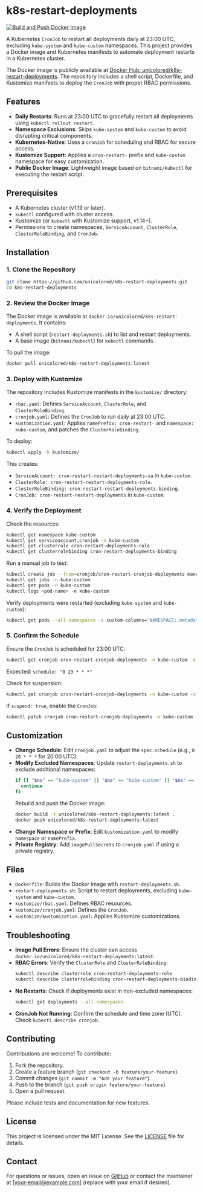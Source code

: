 # k8s-restart-deployments

[![Build and Push Docker Image](https://github.com/unicolored/k8s-restart-deployments/actions/workflows/build-push.yaml/badge.svg)](https://github.com/unicolored/k8s-restart-deployments/actions/workflows/build-push.yaml)

A Kubernetes `CronJob` to restart all deployments daily at 23:00 UTC, excluding `kube-system` and `kube-custom` namespaces. This project provides a Docker image and Kubernetes manifests to automate deployment restarts in a Kubernetes cluster.

The Docker image is publicly available at [Docker Hub: unicolored/k8s-restart-deployments](https://hub.docker.com/r/unicolored/k8s-restart-deployments). The repository includes a shell script, Dockerfile, and Kustomize manifests to deploy the `CronJob` with proper RBAC permissions.

## Features

- **Daily Restarts**: Runs at 23:00 UTC to gracefully restart all deployments using `kubectl rollout restart`.
- **Namespace Exclusions**: Skips `kube-system` and `kube-custom` to avoid disrupting critical components.
- **Kubernetes-Native**: Uses a `CronJob` for scheduling and RBAC for secure access.
- **Kustomize Support**: Applies a `cron-restart-` prefix and `kube-custom` namespace for easy customization.
- **Public Docker Image**: Lightweight image based on `bitnami/kubectl` for executing the restart script.

## Prerequisites

- A Kubernetes cluster (v1.19 or later).
- `kubectl` configured with cluster access.
- Kustomize (or `kubectl` with Kustomize support, v1.14+).
- Permissions to create namespaces, `ServiceAccount`, `ClusterRole`, `ClusterRoleBinding`, and `CronJob`.

## Installation

### 1. Clone the Repository

```bash
git clone https://github.com/unicolored/k8s-restart-deployments.git
cd k8s-restart-deployments
```

### 2. Review the Docker Image

The Docker image is available at `docker.io/unicolored/k8s-restart-deployments`. It contains:

- A shell script (`restart-deployments.sh`) to list and restart deployments.
- A base image (`bitnami/kubectl`) for `kubectl` commands.

To pull the image:

```bash
docker pull unicolored/k8s-restart-deployments:latest
```

### 3. Deploy with Kustomize

The repository includes Kustomize manifests in the `kustomize/` directory:

- `rbac.yaml`: Defines `ServiceAccount`, `ClusterRole`, and `ClusterRoleBinding`.
- `cronjob.yaml`: Defines the `CronJob` to run daily at 23:00 UTC.
- `kustomization.yaml`: Applies `namePrefix: cron-restart-` and `namespace: kube-custom`, and patches the `ClusterRoleBinding`.

To deploy:

```bash
kubectl apply -k kustomize/
```

This creates:

- `ServiceAccount: cron-restart-restart-deployments-sa` in `kube-custom`.
- `ClusterRole: cron-restart-restart-deployments-role`.
- `ClusterRoleBinding: cron-restart-restart-deployments-binding`.
- `CronJob: cron-restart-restart-deployments` in `kube-custom`.

### 4. Verify the Deployment

Check the resources:

```bash
kubectl get namespace kube-custom
kubectl get serviceaccount,cronjob -n kube-custom
kubectl get clusterrole cron-restart-deployments-role
kubectl get clusterrolebinding cron-restart-deployments-binding
```

Run a manual job to test:

```bash
kubectl create job --from=cronjob/cron-restart-cronjob-deployments manual-test-job -n kube-custom
kubectl get jobs -n kube-custom
kubectl get pods -n kube-custom
kubectl logs <pod-name> -n kube-custom
```

Verify deployments were restarted (excluding `kube-system` and `kube-custom`):

```bash
kubectl get pods --all-namespaces -o custom-columns="NAMESPACE:.metadata.namespace,NAME:.metadata.name,CREATION:.metadata.creationTimestamp"
```

### 5. Confirm the Schedule

Ensure the `CronJob` is scheduled for 23:00 UTC:

```bash
kubectl get cronjob cron-restart-cronjob-deployments -n kube-custom -o yaml | grep schedule
```

Expected: `schedule: "0 23 * * *"`

Check for suspension:

```bash
kubectl get cronjob cron-restart-cronjob-deployments -n kube-custom -o yaml | grep suspend
```

If `suspend: true`, enable the `CronJob`:

```bash
kubectl patch cronjob cron-restart-cronjob-deployments -n kube-custom -p '{"spec":{"suspend":false}}'
```

## Customization

- **Change Schedule**: Edit `cronjob.yaml` to adjust the `spec.schedule` (e.g., `0 20 * * *` for 20:00 UTC).
- **Modify Excluded Namespaces**: Update `restart-deployments.sh` to exclude additional namespaces:
  ```bash
  if [[ "$ns" == "kube-system" || "$ns" == "kube-custom" || "$ns" == "other-namespace" ]]; then
    continue
  fi
  ```
  Rebuild and push the Docker image:
  ```bash
  docker build -t unicolored/k8s-restart-deployments:latest .
  docker push unicolored/k8s-restart-deployments:latest
  ```
- **Change Namespace or Prefix**: Edit `kustomization.yaml` to modify `namespace` or `namePrefix`.
- **Private Registry**: Add `imagePullSecrets` to `cronjob.yaml` if using a private registry.

## Files

- `Dockerfile`: Builds the Docker image with `restart-deployments.sh`.
- `restart-deployments.sh`: Script to restart deployments, excluding `kube-system` and `kube-custom`.
- `kustomize/rbac.yaml`: Defines RBAC resources.
- `kustomize/cronjob.yaml`: Defines the `CronJob`.
- `kustomize/kustomization.yaml`: Applies Kustomize customizations.

## Troubleshooting

- **Image Pull Errors**: Ensure the cluster can access `docker.io/unicolored/k8s-restart-deployments:latest`.
- **RBAC Errors**: Verify the `ClusterRole` and `ClusterRoleBinding`:
  ```bash
  kubectl describe clusterrole cron-restart-deployments-role
  kubectl describe clusterrolebinding cron-restart-deployments-binding
  ```
- **No Restarts**: Check if deployments exist in non-excluded namespaces:
  ```bash
  kubectl get deployments --all-namespaces
  ```
- **CronJob Not Running**: Confirm the schedule and time zone (UTC). Check `kubectl describe cronjob`.

## Contributing

Contributions are welcome! To contribute:

1. Fork the repository.
2. Create a feature branch (`git checkout -b feature/your-feature`).
3. Commit changes (`git commit -m "Add your feature"`).
4. Push to the branch (`git push origin feature/your-feature`).
5. Open a pull request.

Please include tests and documentation for new features.

## License

This project is licensed under the MIT License. See the [LICENSE](LICENSE) file for details.

## Contact

For questions or issues, open an issue on [GitHub](https://github.com/unicolored/k8s-restart-deployments/issues) or contact the maintainer at [your-email@example.com] (replace with your email if desired).
